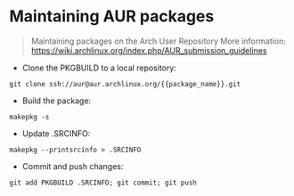 # Maintaining AUR packages

> Maintaining packages on the Arch User Repository
> More information: <https://wiki.archlinux.org/index.php/AUR_submission_guidelines>

- Clone the PKGBUILD to a local repository:

`git clone ssh://aur@aur.archlinux.org/{{package_name}}.git`

- Build the package:

`makepkg -s`

- Update .SRCINFO:

`makepkg --printsrcinfo > .SRCINFO`

- Commit and push changes:

`git add PKGBUILD .SRCINFO; git commit; git push`
 
